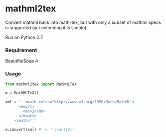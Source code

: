 # mathml2tex

Convert mathml back into math-tex, but with only a subset of mathml specs is supported (yet extending it is simple).

Run on Python 2.7

### Requirement

BeautifulSoup 4

### Usage

```python
from mathml2tex import MathMLTeX

m = MathMLTeX()

xml = '''<math xmlns="http://www.w3.org/1998/Math/MathML">
      <msqrt>
        <mn>2</mn>
      </msqrt>
    </math>'''

m.convert(xml) # -> '\\sqrt{2}'
```
